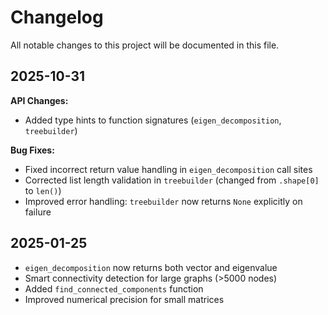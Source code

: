 # Changelog

All notable changes to this project will be documented in this file.

## 2025-10-31

**API Changes:**
- Added type hints to function signatures (`eigen_decomposition`, `treebuilder`)

**Bug Fixes:**
- Fixed incorrect return value handling in `eigen_decomposition` call sites
- Corrected list length validation in `treebuilder` (changed from `.shape[0]` to `len()`)
- Improved error handling: `treebuilder` now returns `None` explicitly on failure

## 2025-01-25

- `eigen_decomposition` now returns both vector and eigenvalue
- Smart connectivity detection for large graphs (>5000 nodes)
- Added `find_connected_components` function
- Improved numerical precision for small matrices

